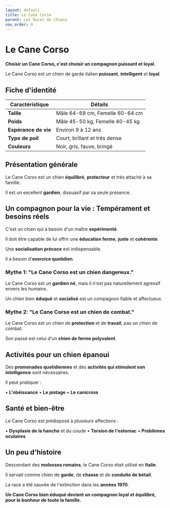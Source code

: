 ```yaml
---
layout: default
title: Le Cane Corso
parent: Les Races de Chiens
nav_order: 9
---
```


# Le Cane Corso

**Choisir un Cane Corso, c'est choisir un compagnon puissant et loyal.**

Le Cane Corso est un chien de garde italien **puissant**, **intelligent** et **loyal**.

## Fiche d'identité

| Caractéristique | Détails |
|---|---|
| **Taille** | Mâle 64-68 cm, Femelle 60-64 cm |
| **Poids** | Mâle 45-50 kg, Femelle 40-45 kg |
| **Espérance de vie** | Environ 9 à 12 ans |
| **Type de poil** | Court, brillant et très dense |
| **Couleurs** | Noir, gris, fauve, bringé |

## Présentation générale

Le Cane Corso est un chien **équilibré**, **protecteur** et très attaché à sa famille.

Il est un excellent **gardien**, dissuasif par sa seule présence.

## Un compagnon pour la vie : Tempérament et besoins réels

C'est un chien qui a besoin d'un maître **expérimenté**.

Il doit être capable de lui offrir une **éducation ferme**, **juste** et **cohérente**.

Une **socialisation précoce** est indispensable.

Il a besoin d'**exercice quotidien**.

### Mythe 1: "Le Cane Corso est un chien dangereux."

Le Cane Corso est un **gardien né**, mais il n'est pas naturellement agressif envers les humains.

Un chien bien **éduqué** et **socialisé** est un compagnon fiable et affectueux.

### Mythe 2: "Le Cane Corso est un chien de combat."

Le Cane Corso est un chien de **protection** et de **travail**, pas un chien de combat.

Son passé est celui d'un **chien de ferme polyvalent**.

## Activités pour un chien épanoui

Des **promenades quotidiennes** et des **activités qui stimulent son intelligence** sont nécessaires.

Il peut pratiquer :

• **L'obéissance**
• **Le pistage**
• **Le canicross**

## Santé et bien-être

Le Cane Corso est prédisposé à plusieurs affections :

• **Dysplasie de la hanche** et du coude
• **Torsion de l'estomac**
• **Problèmes oculaires**

## Un peu d'histoire

Descendant des **molosses romains**, le Cane Corso était utilisé en **Italie**.

Il servait comme chien de **garde**, de **chasse** et de **conduite de bétail**.

La race a été sauvée de l'extinction dans les **années 1970**.

**Un Cane Corso bien éduqué devient un compagnon loyal et équilibré, pour le bonheur de toute la famille.** 